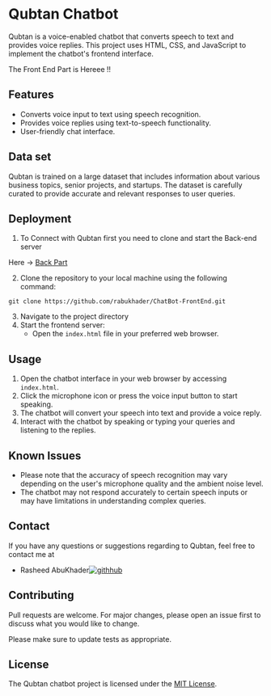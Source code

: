 # Qubtan Chatbot
Qubtan is a voice-enabled chatbot that converts speech to text and provides voice replies. This project uses HTML, CSS, and JavaScript to implement the chatbot's frontend interface.

The Front End Part is Hereee !!

## Features

- Converts voice input to text using speech recognition.
- Provides voice replies using text-to-speech functionality.
- User-friendly chat interface.

## Data set
Qubtan is trained on a large dataset that includes information about various business topics, senior projects, and startups. The dataset is carefully curated to provide accurate and relevant responses to user queries.

## Deployment 
1.  To Connect with Qubtan first you need to clone and start the Back-end server 

Here -> [Back Part](https://github.com/rabukhader/ChatBot-BackEnd)

2. Clone the repository to your local machine using the following command:
``` 
git clone https://github.com/rabukhader/ChatBot-FrontEnd.git

```
3. Navigate to the project directory
4. Start the frontend server:
     - Open the `index.html` file in your preferred web browser.



## Usage

1. Open the chatbot interface in your web browser by accessing `index.html`.
2. Click the microphone icon or press the voice input button to start speaking.
3. The chatbot will convert your speech into text and provide a voice reply.
4. Interact with the chatbot by speaking or typing your queries and listening to the replies.


## Known Issues

- Please note that the accuracy of speech recognition may vary depending on the user's microphone quality and the ambient noise level.
- The chatbot may not respond accurately to certain speech inputs or may have limitations in understanding complex queries.

## Contact 
If you have any questions or suggestions regarding to Qubtan, feel free to contact me at
- Rasheed AbuKhader[![githhub](https://img.shields.io/badge/GitHub-100000?style=for-thebadge&logo=github&logoColor=white)](https://github.com/rabukhader)

## Contributing

Pull requests are welcome. For major changes, please open an issue first
to discuss what you would like to change.

Please make sure to update tests as appropriate.

## License
The Qubtan chatbot project is licensed under the [MIT License](https://choosealicense.com/licenses/mit/).

